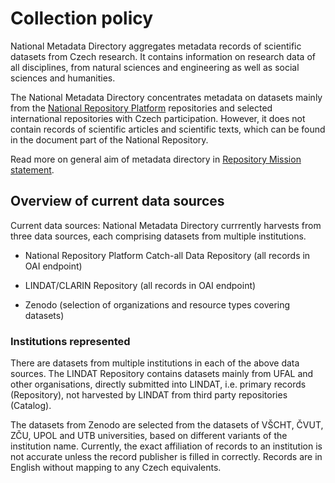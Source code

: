 # Collection policy

National Metadata Directory aggregates metadata records of scientific datasets from Czech research. It contains information on research data of all disciplines, from natural sciences and engineering as well as social sciences and humanities. 

The National Metadata Directory concentrates metadata on datasets mainly from the [National Repository Platform](https://docs.nrp.eosc.cz/en/docs/overview) repositories and selected international repositories with Czech participation. However, it does not contain records of scientific articles and scientific texts, which can be found in the document part of the National Repository. 

Read more on general aim of metadata directory in [Repository Mission statement](./repository-mission.md).

## Overview of current data sources

Current data sources: National Metadata Directory currrently harvests from three data sources, each comprising datasets from multiple institutions.

- National Repository Platform Catch-all Data Repository (all records in OAI endpoint)

- LINDAT/CLARIN Repository (all records in OAI endpoint)

- Zenodo (selection of organizations and resource types covering datasets)

### Institutions represented

There are datasets from multiple institutions in each of the above data sources. The LINDAT Repository contains datasets mainly from UFAL and other organisations, directly submitted into LINDAT, i.e. primary records (Repository), not harvested by LINDAT from third party repositories (Catalog).

The datasets from Zenodo are selected from the datasets of VŠCHT, ČVUT, ZČU, UPOL and UTB universities, based on different variants of the institution name. Currently, the exact affiliation of records to an institution is not accurate unless the record publisher is filled in correctly. Records are in English without mapping to any Czech equivalents.

